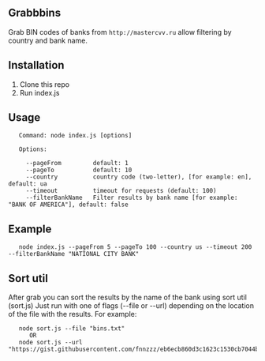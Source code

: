 ## Grabbbins

Grab BIN codes of banks from `http://mastercvv.ru` allow filtering by country and bank name.

## Installation

1. Clone this repo
2. Run index.js

## Usage

``` 
   Command: node index.js [options]

   Options:

     --pageFrom         default: 1
     --pageTo           default: 10
     --country          country code (two-letter), [for example: en], default: ua
     --timeout          timeout for requests (default: 100)
     --filterBankName   Filter results by bank name [for example: "BANK OF AMERICA"], default: false

```

## Example
``` 
   node index.js --pageFrom 5 --pageTo 100 --country us --timeout 200 --filterBankName "NATIONAL CITY BANK" 
```

## Sort util

After grab you can sort the results by the name of the bank using sort util (sort.js)
Just run with one of flags (--file or --url) depending on the location of the file with the results.
For example:

```
   node sort.js --file "bins.txt"
      OR
   node sort.js --url "https://gist.githubusercontent.com/fnnzzz/eb6ecb860d3c1623c1530cb7044b5900/raw/c93b810d2b1b6b071cb946efb2fef3701bdd4697/bins.txt"

```
